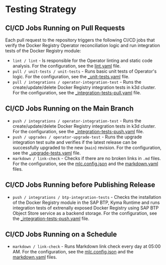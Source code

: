 # Testing Strategy

## CI/CD Jobs Running on Pull Requests

Each pull request to the repository triggers the following CI/CD jobs that verify the Docker Registry Operator reconciliation logic and run integration tests of the Docker Registry module:

- `lint / lint` - Is responsible for the Operator linting and static code analysis. For the configuration, see the [lint.yaml](https://github.com/kyma-project/docker-registry/blob/main/.github/workflows/lint.yaml) file.
- `pull / unit-tests / unit-tests` - Runs basic unit tests of Operator's logic. For the configuration, see the [_unit-tests.yaml](https://github.com/kyma-project/docker-registry/blob/main/.github/workflows/_unit-tests.yaml) file.
- `pull / integrations / operator-integration-test` - Runs the create/update/delete Docker Registry integration tests in k3d cluster. For the configuration, see the [_integration-tests-pull.yaml](https://github.com/kyma-project/docker-registry/blob/main/.github/workflows/_integration-tests.yaml) file.

## CI/CD Jobs Running on the Main Branch

- `push / integrations / operator-integration-test` - Runs the create/update/delete Docker Registry integration tests in k3d cluster. For the configuration, see the [_integration-tests-push.yaml](https://github.com/kyma-project/docker-registry/blob/main/.github/workflows/_integration-tests.yaml) file.
- `push / upgrades / operator-upgrade-test` - Runs the upgrade integration test suite and verifies if the latest release can be successfully upgraded to the new (`main`) revision. For the configuration, see the [_upgrade-tests.yaml](https://github.com/kyma-project/docker-registry/blob/main/.github/workflows/_upgrade-tests.yaml) file.
- `markdown / link-check` - Checks if there are no broken links in `.md` files. For the configuration, see the [mlc.config.json](https://github.com/kyma-project/docker-registry/blob/main/.mlc.config.json) and the [markdown.yaml](https://github.com/kyma-project/docker-registry/blob/main/.github/workflows/markdown.yaml) files.

## CI/CD Jobs Running before Publishing Release

- `push / integrations / btp-integration-tests` - Checks the installation of the Docker Registry module in the SAP BTP, Kyma Runtime and runs integration tests of extrenally exposed Docker Registry using SAP BTP Object Store service as a backend storage. For the configuration, see the [_integration-tests-push.yaml](https://github.com/kyma-project/docker-registry/blob/main/.github/workflows/_integration-tests.yaml) file.


## CI/CD Jobs Running on a Schedule

- `markdown / link-check` - Runs Markdown link check every day at 05:00 AM. For the configuration, see the [mlc.config.json](https://github.com/kyma-project/docker-registry/blob/main/.mlc.config.json) and the [markdown.yaml](https://github.com/kyma-project/docker-registry/blob/main/.github/workflows/markdown.yaml) files.
